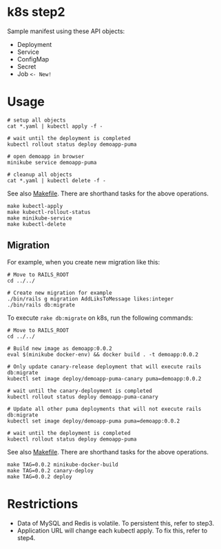 k8s step2
=========

Sample manifest using these API objects:

* Deployment
* Service
* ConfigMap
* Secret
* Job `<- New!`

# Usage

```
# setup all objects
cat *.yaml | kubectl apply -f -

# wait until the deployment is completed
kubectl rollout status deploy demoapp-puma

# open demoapp in browser
minikube service demoapp-puma

# cleanup all objects
cat *.yaml | kubectl delete -f -
```

See also [Makefile](Makefile). There are shorthand tasks for the above operations.

```
make kubectl-apply
make kubectl-rollout-status
make minikube-service
make kubectl-delete
```

## Migration

For example, when you create new migration like this:

```
# Move to RAILS_ROOT
cd ../../

# Create new migration for example
./bin/rails g migration AddLiksToMessage likes:integer
./bin/rails db:migrate
```

To execute `rake db:migrate` on k8s, run the following commands:

```
# Move to RAILS_ROOT
cd ../../

# Build new image as demoapp:0.0.2
eval $(minikube docker-env) && docker build . -t demoapp:0.0.2

# Only update canary-release deployment that will execute rails db:migrate
kubectl set image deploy/demoapp-puma-canary puma=demoapp:0.0.2

# wait until the canary-deployment is completed
kubectl rollout status deploy demoapp-puma-canary

# Update all other puma deployments that will not execute rails db:migrate
kubectl set image deploy/demoapp-puma puma=demoapp:0.0.2

# wait until the deployment is completed
kubectl rollout status deploy demoapp-puma
```

See also [Makefile](Makefile). There are shorthand tasks for the above operations.

```
make TAG=0.0.2 minikube-docker-build
make TAG=0.0.2 canary-deploy
make TAG=0.0.2 deploy
```

# Restrictions

* Data of MySQL and Redis is volatile. To persistent this, refer to step3.
* Application URL will change each kubectl apply. To fix this, refer to step4.
